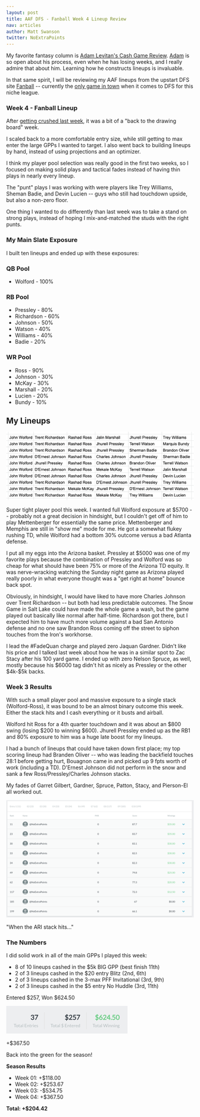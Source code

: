```yaml
---
layout: post
title: AAF DFS - Fanball Week 4 Lineup Review
nav: articles
author: Matt Swanson
twitter: NoExtraPoints
---
```


My favorite fantasy column is [Adam Levitan's Cash Game Review](https://www.draftkings.com/playbook/nfl/fantasy-football-adam-levitans-week-17-cash-game-review). [Adam](https://twitter.com/adamlevitan) is so open about his process, even when he has losing weeks, and I really admire that about him. Learning how he constructs lineups is invaluable.

In that same spirit, I will be reviewing my AAF lineups from the upstart DFS site [Fanball](https://www.fanball.com) -- currently the [only game in town](/ultimate-guide-to-aaf-fantasy) when it comes to DFS for this niche league.

<h3 class="team-header aaf-header">Week 4 - Fanball Lineup</h3>

After [getting crushed last week](https://noextrapoints.com/fanball-week-3-lineup-review), it was a bit of a "back to the drawing board" week.

I scaled back to a more comfortable entry size, while still getting to max enter the large GPPs I wanted to target. I also went back to building lineups by hand, instead of using projections and an optimizer.

I think my player pool selection was really good in the first two weeks, so I focused on making solid plays and tactical fades instead of having thin plays in nearly every lineup.

The "punt" plays I was working with were players like Trey Williams, Sheman Badie, and Devin Lucien -- guys who still had touchdown upside, but also a non-zero floor.

One thing I wanted to do differently than last week was to take a stand on strong plays, instead of hoping I mix-and-matched the studs with the right punts.

<h3 class="aaf-header-small">My Main Slate Exposure</h3>

I built ten lineups and ended up with these exposures:

### QB Pool

- Wolford - 100%

### RB Pool

- Pressley - 80%
- Richardson - 60%
- Johnson - 50%
- Watson - 40%
- Williams - 40%
- Badie - 20%

### WR Pool

- Ross - 90%
- Johnson - 30%
- McKay - 30%
- Marshall - 20%
- Lucien - 20%
- Bundy - 10%

## My Lineups

![](/images/fanball-week-4-lineups.png)

Super tight player pool this week. I wanted full Wolford exposure at \$5700 -- probably not a great decision in hindsight, but I couldn't get off of him to play Mettenberger for essentially the same price. Mettenberger and Memphis are still in "show me" mode for me. He got a somewhat flukey rushing TD, while Wolford had a bottom 30% outcome versus a bad Atlanta defense.

I put all my eggs into the Arizona basket. Pressley at \$5000 was one of my favorite plays because the combination of Pressley and Wolford was so cheap for what should have been 75% or more of the Arizona TD equity. It was nerve-wracking watching the Sunday night game as Arizona played really poorly in what everyone thought was a "get right at home" bounce back spot.

Obviously, in hindsight, I would have liked to have more Charles Johnson over Trent Richardson -- but both had less predictable outcomes. The Snow Game in Salt Lake could have made the whole game a wash, but the game played out basically like normal after half-time. Richardson got there, but I expected him to have much more volume against a bad San Antonio defense and no one saw Brandon Ross coming off the street to siphon touches from the Iron's workhorse.

I lead the #FadeQuan charge and played zero Jaquan Gardner. Didn't like his price and I talked last week about how he was in a similar spot to Zac Stacy after his 100 yard game. I ended up with zero Nelson Spruce, as well, mostly because his $6000 tag didn't hit as nicely as Pressley or the other $4k-\$5k backs.

<h3 class="team-header aaf-header">Week 3 Results</h3>

With such a small player pool and massive exposure to a single stack (Wolford-Ross), it was bound to be an almost binary outcome this week. Either the stack hits and I cash everything or it busts and airball.

Wolford hit Ross for a 4th quarter touchdown and it was about an $800 swing (losing $200 to winning \$600). Jhurell Pressley ended up as the RB1 and 80% exposure to him was a huge late boost for my lineups.

I had a bunch of lineups that could have taken down first place; my top scoring lineup had Branden Oliver -- who was leading the backfield touches 28:1 before getting hurt, Bouagnon came in and picked up 9 fpts worth of work (including a TD). D'Ernest Johnson did not perform in the snow and sank a few Ross/Pressley/Charles Johnson stacks.

My fades of Garret Gilbert, Gardner, Spruce, Patton, Stacy, and Pierson-El all worked out.

![](/images/fanball-week-4-hit.png)

"When the ARI stack hits..."

<h3 class="aaf-header-small">The Numbers</h3>

I did solid work in all of the main GPPs I played this week:

- 8 of 10 lineups cashed in the \$5k BIG GPP (best finish 11th)
- 2 of 3 lineups cashed in the \$20 entry Blitz (2nd, 6th)
- 2 of 3 lineups cashed in the 3-max PFF Invitational (3rd, 9th)
- 2 of 3 lineups cashed in the \$5 entry No Huddle (3rd, 11th)

Entered $257, Won $624.50

![](/images/fanball-week-4-results.png)

+\$367.50

Back into the green for the season!

**Season Results**

- Week 01: +\$118.00
- Week 02: +\$253.67
- Week 03: -\$534.75
- Week 04: +\$367.50

**Total: +\$204.42**
